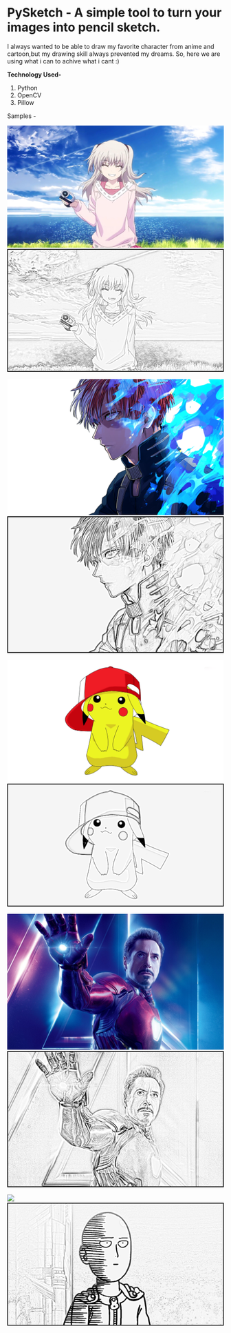 # PySketch - A simple tool to turn your images into pencil sketch.

I always wanted to be able to draw my favorite character from anime and cartoon,but my drawing skill always prevented my dreams.
So, here we are using what i can to achive what i cant :)

**Technology Used-**
1. Python
2. OpenCV
3. Pillow

Samples -

![](https://github.com/milannzz/Pencil-Sketch-Using-Python/blob/master/Images/aa.jpg)
![](https://github.com/milannzz/Pencil-Sketch-Using-Python/blob/master/output/output1.jpg)

![](https://github.com/milannzz/Pencil-Sketch-Using-Python/blob/master/Images/iaf.png) 
![](https://github.com/milannzz/Pencil-Sketch-Using-Python/blob/master/output/output2.jpg)

![](https://github.com/milannzz/Pencil-Sketch-Using-Python/blob/master/Images/pk.png) 
![](https://github.com/milannzz/Pencil-Sketch-Using-Python/blob/master/output/output3.jpg)

![](https://github.com/milannzz/Pencil-Sketch-Using-Python/blob/master/Images/rj.jpg) 
![](https://github.com/milannzz/Pencil-Sketch-Using-Python/blob/master/output/output4.jpg)

![](https://github.com/milannzz/Pencil-Sketch-Using-Python/blob/master/Images/yo.png) 
![](https://github.com/milannzz/Pencil-Sketch-Using-Python/blob/master/output/output5.jpg)
